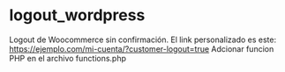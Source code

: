 # logout_wordpress
Logout de Woocommerce sin confirmación. 
El link personalizado es este:
https://ejemplo.com/mi-cuenta/?customer-logout=true
Adcionar funcion PHP en el archivo functions.php
